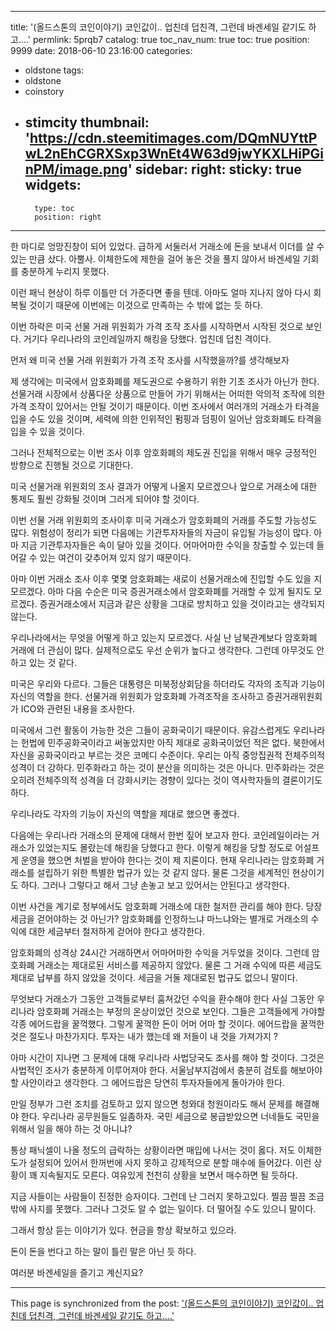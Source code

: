 
---
title: '(올드스톤의 코인이야기) 코인값이.. 업친데 덥친격, 그런데 바겐세일 같기도 하고....'
permlink: 5prqb7
catalog: true
toc_nav_num: true
toc: true
position: 9999
date: 2018-06-10 23:16:00
categories:
- oldstone
tags:
- oldstone
- coinstory
- stimcity
thumbnail: 'https://cdn.steemitimages.com/DQmNUYttPwL2nEhCGRXSxp3WnEt4W63d9jwYKXLHiPGinPM/image.png'
sidebar:
    right:
        sticky: true
widgets:
    -
        type: toc
        position: right
---


한 마디로 엉망진창이 되어 있었다. 급하게 서둘러서 거래소에 돈을 보내서 이더를 살 수 있는 만큼 샀다. 아뿔사. 이체한도에 제한을 걸어 놓은 것을 풀지 않아서 바겐세일 기회를 충분하게 누리지 못했다. 

이런 패닉 현상이 하루 이틀만 더 가준다면 좋을 텐데. 아마도 얼마 지나지 않아 다시 회복될 것이기 때문에 이번에는 이것으로 만족하는 수 밖에 없는 듯 하다. 

이번 하락은 미국 선물 거래 위원회가 가격 조작 조사를 시작하면서 시작된 것으로 보인다. 거기다 우리나라의 코인레일까지 해킹을 당했다. 업친데 덥친 격이다.

먼저 왜 미국 선물 거래 위원회가 가격 조작 조사를 시작했을까?를 생각해보자

제 생각에는 미국에서 암호화폐를 제도권으로 수용하기 위한 기초 조사가 아닌가 한다. 선물거래 시장에서 상품다운 상품으로 만들어 가기 위해서는 어떠한 악의적 조작에 의한 가격 조작이 있어서는 안될 것이기 때문이다. 이번 조사에서 여러개의 거래소가 타격을 입을 수도 있을 것이며, 세력에 의한 인위적인 펌핑과 덤핑이 일어난 암호화폐도 타격을 입을 수 있을 것이다.

그러나 전체적으로는 이번 조사 이후 암호화폐의 제도권 진입을 위해서 매우 긍정적인 방향으로 진행될 것으로 기대한다. 

미국 선물거래 위원회의 조사 결과가 어떻게 나올지 모르겠으나 앞으로 거래소에 대한 통제도 훨씬 강화될 것이며 그러게 되어야 할 것이다. 

이번 선물 거래 위원회의 조사이후 미국 거래소가 암호화폐의 거래를 주도할 가능성도 많다. 위험성이 정리가 되면 다음에는 기관투자자들의 자금이 유입될 가능성이 많다. 아마 지금 기관투자자들은 속이 달아 있을 것이다. 어마어마한 수익을 창출할 수 있는데 들어갈 수 있는 여건이 갖추어져 있지 않기 때문이다. 

아마 이번 거래소 조사 이후 몇몇 암호화폐는 새로이 선물거래소에 진입할 수도 있을 지 모르겠다. 아마 다음 수순은 미국 증권거래소에서 암호화폐를 거래할 수 있게 될지도 모르겠다. 증권거래소에서 지금과 같은 상황을 그대로 방치하고 있을 것이라고는 생각되지 않는다.

우리나라에서는 무엇을 어떻게 하고 있는지 모르겠다. 사실 난 남북관계보다 암호화폐 거래에 더 관심이 많다. 실제적으로도 우선 순위가 높다고 생각한다. 그런데 아무것도 안하고 있는 것 같다. 

미국은 우리와 다르다. 그들은 대통령은 미북정상회담을 하더라도 각자의 조직과 기능이 자신의 역할을 한다. 선물거래 위원회가 암호화폐 가격조작을 조사하고 증권거래위원회가 ICO와 관련된 내용을 조사한다. 

미국에서 그런 활동이 가능한 것은 그들이 공화국이기 때문이다. 유감스럽게도 우리나라는 헌법에 민주공화국이라고 써놓았지만 아직 제대로 공화국이었던 적은 없다. 북한에서 자신을 공화국이라고 부르는 것은 코메디 수준이다. 우리는 아직 중앙집권적 전체주의적 성격이 더 강하다. 민주화라고 하는 것이 분산을 의미하는 것은 아니다. 민주화라는 것은 오히려 전체주의적 성격을 더 강화시키는 경향이 있다는 것이 역사학자들의 결론이기도 하다.

우리나라도 각자의 기능이 자신의 역할을 제대로 했으면 좋겠다.

다음에는 우리나라 거래소의 문제에 대해서 한번 짚어 보고자 한다. 
코인레일이라는 거래소가 있었는지도 몰랐는데 해킹을 당했다고 한다. 이렇게 해킹을 당할 정도로 어설프게 운영을 했으면 처벌을 받아야 한다는 것이 제 지론이다. 현재 우리나라는 암호화폐 거래소를 설립하기 위한 특별한 법규가 있는 것 같지 않다. 물론 그것을 세계적인 현상이기도 하다. 그러나 그렇다고 해서 그냥 손놓고 보고 있어서는 안된다고 생각한다. 

이번 사건을 계기로 정부에서도 암호화폐 거래소에 대한 철저한 관리를 해야 한다. 당장 세금을 걷어야하는 것 아닌가? 암호화폐를 인정하느냐 마느냐와는 별개로 거래소의 수익에 대한 세금부터 철저하게 걷어야 한다고 생각한다. 

암호화폐의 성격상 24시간 거래하면서 어마어마한 수익을 거두었을 것이다. 그런데 암호화폐 거래소는 제대로된 서비스를 제공하지 않았다. 물론 그 거래 수익에 따른 세금도 제대로 납부를 하지 않았을 것이다. 세금을 거둘 제대로된 법규도 없으니 말이다. 

무엇보다 거래소가 그동안 고객들로부터 훔쳐갔던 수익을 환수해야 한다 사실 그동안 우리나라 암호화폐 거래소는 부정의 온상이었던 것으로 보인다.
그들은 고객들에게 가야할 각종 에어드랍을 꿀꺽했다. 그렇게 꿀꺽한 돈이 어머 어마 할 것이다. 에어드랍을 꿀꺽한 것은 절도나 마찬가지다. 투자는 내가 했는데 왜 저들이 내 것을 가져가지 ?

아마 시간이 지나면 그 문제에 대해 우리나라 사법당국도 조사를 해야 할 것이다. 그것은 사법적인 조사가 충분하게 이루어져야 한다. 서울남부지검에서 충분히 검토를 해보아야 할 사안이라고 생각한다. 그 에어드랍은 당연히 투자자들에게 돌아가야 한다. 

만일 정부가 그런 조치를 검토하고 있지 않으면 청와대 청원이라도 해서 문제를 해결해야 한다.
우리나라 공무원들도 일좀하자. 국민 세금으로 봉급받았으면 너네들도 국민을 위해서 일을 해야 하는 것 아니냐?

통상 패닉셀이 나올 정도의 급락하는 상황이라면 매입에 나서는 것이 옳다. 저도 이체한도가 설정되어 있어서 한꺼번에 사지 못하고 강제적으로 분할 매수에 들어갔다. 이런 상황이 꽤 지속될지도 모른다. 
여유있게 천천히 상황을 보면서 매수하면 될 듯하다. 

지금 사들이는 사람들이 진정한 승자이다. 그런데 난 그러지 못하고있다. 찔끔 찔끔 조금밖에 사지를 못했다.
그러나 그것도 알 수 없는 일이다. 더 떨어질 수도 있으니 말이다.

그래서 항상 듣는 이야기가 있다. 현금을 항상 확보하고 있으라. 

돈이 돈을 번다고 하는 말이 틀린 말은 아닌 듯 하다. 

여러분 바겐세일을 즐기고 계신지요?

- - -

This page is synchronized from the post: ['(올드스톤의 코인이야기) 코인값이.. 업친데 덥친격, 그런데 바겐세일 같기도 하고....'](https://steemit.com/@oldstone/5prqb7)

